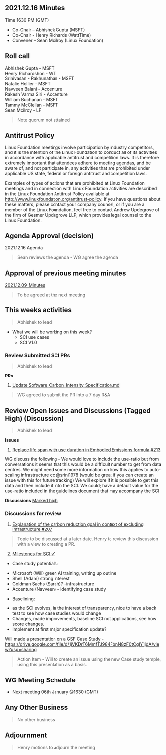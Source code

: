 ## 2021.12.16 Minutes
Time 1630 PM (GMT)

- Co-Chair – Abhishek Gupta (MSFT)
- Co-Chair - Henry Richards (WattTime)
- Convener – Sean Mcilroy (Linux Foundation)

## Roll call

Abhishek Gupta - MSFT <br>
Henry Richardshon - WT<br>
Srinivasan - Rakhunathan - MSFT<br>
Natalie Hollier - MSFT<br>
Navveen Balani - Accenture<br>
Rakesh Varma Siri - Accenture<br>
William Buchanan - MSFT<br>
Tammy McClellan - MSFT<br>
Sean Mcilroy - LF <br>

> Note quorum not attained

## Antitrust Policy
Linux Foundation meetings involve participation by industry competitors, and it is the intention of the Linux Foundation to conduct 
all of its activities in accordance with applicable antitrust and competition laws. 
It is therefore extremely important that attendees adhere to meeting agendas, and be aware of, and not participate in, any activities 
that are prohibited under applicable US state, federal or foreign antitrust and competition laws.

Examples of types of actions that are prohibited at Linux Foundation meetings and in connection with Linux Foundation activities are 
described in the Linux Foundation Antitrust Policy available at http://www.linuxfoundation.org/antitrust-policy. 
If you have questions about these matters, please contact your company counsel, or if you are a member of the Linux Foundation, 
feel free to contact Andrew Updegrove of the firm of Gesmer Updegrove LLP, which provides legal counsel to the Linux Foundation.
  
## Agenda Approval (decision) 
2021.12.16 Agenda

> Sean reviews the agenda - WG agree the agenda
  
## Approval of previous meeting minutes
[2021.12.09_Minutes](https://github.com/Green-Software-Foundation/standards_wg/blob/main/Agenda_Minutes/2021.12.09_minutes.md)

> To be agreed at the next meeting

## This weeks activities

> Abhishek to lead

- What we will be working on this week?
  - SCI use cases
  - SCI V1.0

### Review Submitted SCI PRs

> Abhishek to lead

**PRs**

1. [Update Software_Carbon_Intensity_Specification.md](https://github.com/Green-Software-Foundation/software_carbon_intensity/pull/215)

> WG agreed to submit the PR into a 7 day R&A

## Review Open Issues and Discussions (Tagged High) (Discussion)

> Abhishek to lead

**Issues**

1. [Replace life span with use duration in Embodied Emissions formula #213](https://github.com/Green-Software-Foundation/software_carbon_intensity/issues/213)

WG discuss the following - We would love to include the use-ratio but from conversations it seems that this would be a difficult number to get from data centres.
We might need some more information on how this applies to auto-scaling infrastructure cc @srini1978 (would be great if you can create an issue with this for future tracking)
We will explore if it is possible to get this data and then include it into the SCI. We could; have a default value for the use-ratio included in the guidelines document that may accompany the SCI

**Discussions** [Marked high](https://github.com/Green-Software-Foundation/software_carbon_intensity/discussions?discussions_q=label%3Ahigh)

### Discussions for review

1. [Explanation of the carbon reduction goal in context of excluding infrastructure #207](https://github.com/Green-Software-Foundation/software_carbon_intensity/discussions/207)

> Topic to be discussed at a later date. Henry to review this discussion with a view to creating a PR.

2. [Milestones for SCI v1](https://github.com/Green-Software-Foundation/software_carbon_intensity/discussions/212)

* Case study potentials:
- Microsoft (Will) green AI training, writing up outline
- Shell (Adam) strong interest
- Goldman Sachs (Sarah)? -infrastructure
- Accenture (Navveen) - identifying case study

* Baselining:
- as the SCI evolves, in the interest of transparency, nice to have a back test to see how case studies would change
- Changes, made improvements, baseline SCI not applications, see how score changes.
- Implement at first major specification update?

Will made a presentation on a GSF Case Study - https://drive.google.com/file/d/1jVKDrT6MmfTJ984FbnN8zF0tCglY1jdA/view?usp=sharing

> Action Item - Will to create an issue using the new Case study temple, using this presentation as a basis.

## WG Meeting Schedule

- Next meeting 06th January @1630 (GMT) 

## Any Other Business

> No other business

## Adjournment

> Henry motions to adjourn the meeting
